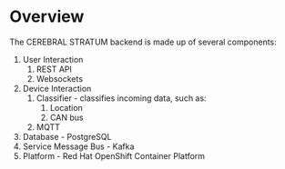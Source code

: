 # Overview

The CEREBRAL STRATUM backend is made up of several components:
1. User Interaction
    1. REST API
    2. Websockets
2. Device Interaction
    1. Classifier - classifies incoming data, such as:
        1. Location
        2. CAN bus
    2. MQTT
3. Database - PostgreSQL
4. Service Message Bus - Kafka
5. Platform - Red Hat OpenShift Container Platform
